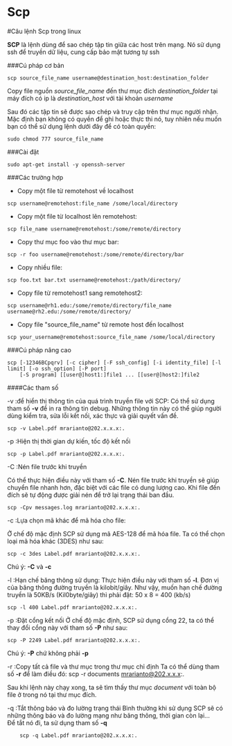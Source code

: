 Scp
====
#Câu lệnh Scp trong linux

**SCP** là lệnh dùng để sao chép tập tin giữa các host trên mạng. Nó sử dụng ssh để truyền dữ liệu, cung cấp bảo mật tương tự ssh

###Cú pháp cơ bản

```
scp source_file_name username@destination_host:destination_folder
```
Copy file nguồn *source_file_name* đến thư mục đích *destination_folder* tại máy đích có ip là *destination_host* với tài khoản *username*


Sau đó các tập tin sẽ được sao chép và truy cập trên thư mục người nhận. Mặc định bạn không có quyền để ghi hoặc thực thi nó, tuy nhiên nếu muốn bạn có thể sử dụng lệnh dưới đây để có toàn quyền:

```
sudo chmod 777 source_file_name
```

###Cài đặt

```
sudo apt-get install -y openssh-server

```

###Các trường hợp

* Copy một file từ remotehost về localhost

```	
scp username@remotehost:file_name /some/local/directory
```
* Copy một file từ localhost lên remotehost:

```  
scp file_name username@remotehost:/some/remote/directory
```  
* Copy thư mục foo vào thư mục bar:

```  
scp -r foo username@remotehost:/some/remote/directory/bar
```  
* Copy nhiều file:

```
scp foo.txt bar.txt username@remotehost:/path/directory/
```

* Copy file từ remotehost1 sang remotehost2:

```
scp username@rh1.edu:/some/remote/directory/file_name username@rh2.edu:/some/remote/directory/
```

* Copy file "source_file_name" từ remote host đến localhost

```
scp your_username@remotehost:source_file_name /some/local/directory
```

###Cú pháp nâng cao

```
scp [-12346BCpqrv] [-c cipher] [-F ssh_config] [-i identity_file] [-l limit] [-o ssh_option] [-P port]
    [-S program] [[user@]host1:]file1 ... [[user@]host2:]file2
```

####Các tham số

-v  :để hiển thị thông tin của quá trình truyền file với SCP:
Có thể sử dụng tham số **-v** để in ra thông tin debug. Những thông tin này có thể giúp người dùng kiểm tra, sửa lỗi kết nối, xác thực và giải quyết vấn đề.

```
scp -v Label.pdf mrarianto@202.x.x.x:.
```

-p  :Hiện thị thời gian dự kiến, tốc độ kết nối

```
scp -p Label.pdf mrarianto@202.x.x.x:.
```
-C  :Nén file trước khi truyền

Có thể thực hiện điều này với tham số **-C**. Nén file trước khi truyền sẽ giúp chuyển file nhanh hơn, đặc biệt với các file có dung lượng cao. Khi file đến đích sẽ tự động được giải nén để trở lại trạng thái ban đầu.

```	
scp -Cpv messages.log mrarianto@202.x.x.x:.
```

-c  :Lựa chọn mã khác để mã hóa cho file:

Ở chế độ mặc định SCP sử dụng mã AES-128 để mã hóa file. Ta có thể chọn loại mã hóa khác (3DES) như sau:

```
scp -c 3des Label.pdf mrarianto@202.x.x.x:.
```

Chú ý: **-C** và **-c**

-l  :Hạn chế băng thông sử dụng:
Thực hiện điều này với tham số **-l**. Đơn vị của băng thông đường truyền là kilobit/giây. Như vậy, muốn hạn chế đường truyền là 50KB/s (Kil0byte/giây) thì phải đặt: 50 x 8 = 400 (kb/s)

```
scp -l 400 Label.pdf mrarianto@202.x.x.x:.
```

-p  :Đặt cổng kết nối
Ở chế độ mặc định, SCP sử dụng cổng 22, ta có thể thay đổi cổng này với tham số **-P** như sau:

```	
scp -P 2249 Label.pdf mrarianto@202.x.x.x:.
```

Chú ý: **-P** chứ không phải **-p**

-r  :Copy tất cả file và thư mục trong thư mục chỉ định
Ta có thể dùng tham số **-r** để làm điều đó:
	scp -r documents mrarianto@202.x.x.x:.
	
Sau khi lệnh này chạy xong, ta sẽ tìm thấy thư mục *document* với toàn bộ file ở trong nó tại thư mục đích.

-q  :Tắt thông báo và đo lường trạng thái
Bình thường khi sử dụng SCP sẽ có những thông báo và đo lường mạng như băng thông, thời gian còn lại...<br>
Để tắt nó đi, ta sử dụng tham số **-q**

```
	scp -q Label.pdf mrarianto@202.x.x.x:.
```













	
	
	
	
	
	
	
	
	
	
	



